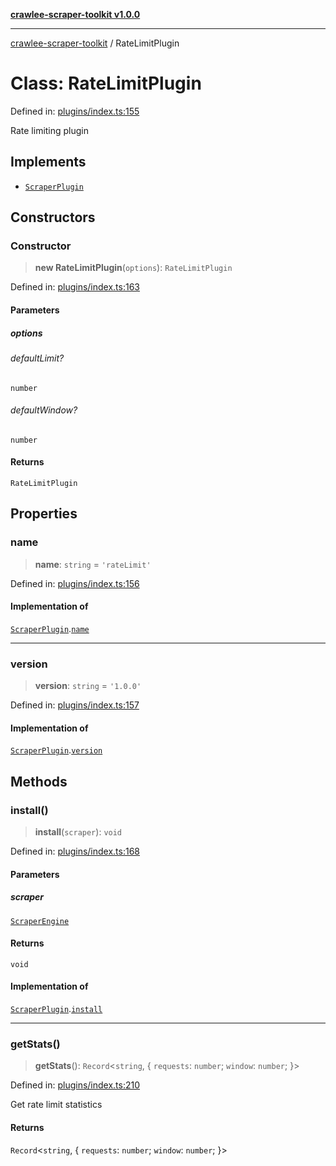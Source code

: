 [**crawlee-scraper-toolkit v1.0.0**](../README.md)

***

[crawlee-scraper-toolkit](../globals.md) / RateLimitPlugin

# Class: RateLimitPlugin

Defined in: [plugins/index.ts:155](https://github.com/devalexanderdaza/crawlee-scraper-toolkit/blob/main/src/plugins/index.ts#L155)

Rate limiting plugin

## Implements

- [`ScraperPlugin`](../interfaces/ScraperPlugin.md)

## Constructors

### Constructor

> **new RateLimitPlugin**(`options`): `RateLimitPlugin`

Defined in: [plugins/index.ts:163](https://github.com/devalexanderdaza/crawlee-scraper-toolkit/blob/main/src/plugins/index.ts#L163)

#### Parameters

##### options

###### defaultLimit?

`number`

###### defaultWindow?

`number`

#### Returns

`RateLimitPlugin`

## Properties

### name

> **name**: `string` = `'rateLimit'`

Defined in: [plugins/index.ts:156](https://github.com/devalexanderdaza/crawlee-scraper-toolkit/blob/main/src/plugins/index.ts#L156)

#### Implementation of

[`ScraperPlugin`](../interfaces/ScraperPlugin.md).[`name`](../interfaces/ScraperPlugin.md#name)

***

### version

> **version**: `string` = `'1.0.0'`

Defined in: [plugins/index.ts:157](https://github.com/devalexanderdaza/crawlee-scraper-toolkit/blob/main/src/plugins/index.ts#L157)

#### Implementation of

[`ScraperPlugin`](../interfaces/ScraperPlugin.md).[`version`](../interfaces/ScraperPlugin.md#version)

## Methods

### install()

> **install**(`scraper`): `void`

Defined in: [plugins/index.ts:168](https://github.com/devalexanderdaza/crawlee-scraper-toolkit/blob/main/src/plugins/index.ts#L168)

#### Parameters

##### scraper

[`ScraperEngine`](../interfaces/ScraperEngine.md)

#### Returns

`void`

#### Implementation of

[`ScraperPlugin`](../interfaces/ScraperPlugin.md).[`install`](../interfaces/ScraperPlugin.md#install)

***

### getStats()

> **getStats**(): `Record`\<`string`, \{ `requests`: `number`; `window`: `number`; \}\>

Defined in: [plugins/index.ts:210](https://github.com/devalexanderdaza/crawlee-scraper-toolkit/blob/main/src/plugins/index.ts#L210)

Get rate limit statistics

#### Returns

`Record`\<`string`, \{ `requests`: `number`; `window`: `number`; \}\>

